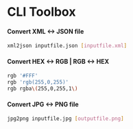 # CLI Toolbox

#### Convert XML <-> JSON file

```bash
xml2json inputfile.json [inputfile.xml]
```

#### Convert HEX <-> RGB | RGB <-> HEX

```bash
rgb '#FFF'
rgb 'rgb(255,0,255)'
rgb rgba\(255,0,255,1\)
```

#### Convert JPG <-> PNG file

```bash
jpg2png inputfile.jpg [outputfile.png]
```

